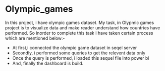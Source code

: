 # Olympic_games

In this project, i have olympic games dataset. 
 My task, in Olypmic games project is to visualize data and make reader understand how countries have performed.
 So inorder to complete this task i have taken certain process which are mentioned below:-
 - At first,i connected the olympic game dataset in seqel server
 - Secondly, i performed some queries to get the relevent data only
 - Once the query is performed, i loaded this sequel file into power bi 
 - And, finally the dashboard is build. 
